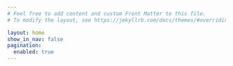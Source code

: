 ```yaml
---
# Feel free to add content and custom Front Matter to this file.
# To modify the layout, see https://jekyllrb.com/docs/themes/#overriding-theme-defaults

layout: home
show_in_nav: false
pagination: 
  enabled: true
---
```


